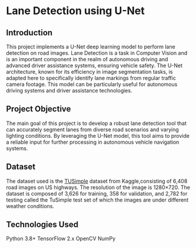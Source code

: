 # Lane Detection using U-Net
## Introduction
This project implements a U-Net deep learning model to perform lane detection on road images. Lane Detection is a task in Computer Vision and is an important component in the realm of autonomous driving and advanced driver assistance systems, ensuring vehicle safety.
The U-Net architecture, known for its efficiency in image segmentation tasks, is adapted here to specifically identify lane markings from regular traffic camera footage. This model can be particularly useful for autonomous driving systems and driver assistance technologies.
## Project Objective
The main goal of this project is to develop a robust lane detection tool that can accurately segment lanes from diverse road scenarios and varying lighting conditions. By leveraging the U-Net model, this tool aims to provide a reliable input for further processing in autonomous vehicle navigation systems.

## Dataset
The dataset used is the <a href ="https://www.kaggle.com/datasets/tusimple">TUSimple</a> dataset from Kaggle,consisting of 6,408 road images on US highways. The resolution of the image is 1280×720. The dataset is composed of 3,626 for training, 358 for validation, and 2,782 for testing called the TuSimple test set of which the images are under different weather conditions.

## Technologies Used
Python 3.8+
TensorFlow 2.x
OpenCV
NumPy



